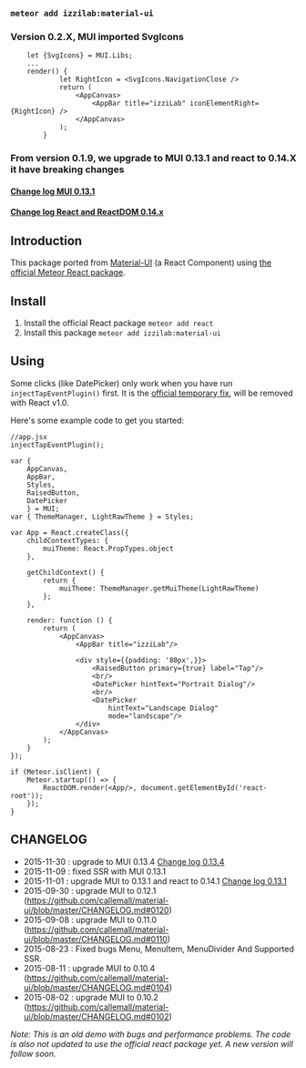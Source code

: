 ### `meteor add izzilab:material-ui`
### Version 0.2.X, MUI imported SvgIcons
```
	let {SvgIcons} = MUI.Libs;
	...
	render() {
			let RightIcon = <SvgIcons.NavigationClose />
            return (
                <AppCanvas>
                    <AppBar title="izziLab" iconElementRight={RightIcon} />
                </AppCanvas>
            );
        }
```

### From version 0.1.9, we upgrade to MUI 0.13.1 and react to 0.14.X it have breaking changes
#### [Change log MUI 0.13.1](https://github.com/callemall/material-ui/blob/master/CHANGELOG.md#0131)
#### [Change log React and ReactDOM 0.14.x](https://facebook.github.io/react/blog/2015/10/07/react-v0.14.html)



## Introduction

This package ported from [Material-UI](http://material-ui.com) (a React Component) using [the official Meteor React package](http://react-in-meteor.readthedocs.org/).


## Install

1. Install the official React package `meteor add react`
2. Install this package `meteor add izzilab:material-ui`

## Using

Some clicks (like DatePicker) only work when you have run `injectTapEventPlugin()` first. It is the [official temporary fix](http://react-components.com/component/material-ui), will be removed with React v1.0.

Here's some example code to get you started:

```
//app.jsx
injectTapEventPlugin();

var {
    AppCanvas,
    AppBar,
    Styles,
    RaisedButton,
    DatePicker
    } = MUI;
var { ThemeManager, LightRawTheme } = Styles;

var App = React.createClass({
    childContextTypes: {
        muiTheme: React.PropTypes.object
    },

    getChildContext() {
        return {
            muiTheme: ThemeManager.getMuiTheme(LightRawTheme)
        };
    },

    render: function () {
        return (
            <AppCanvas>
                <AppBar title="izziLab"/>

                <div style={{padding: '80px',}}>
                    <RaisedButton primary={true} label="Tap"/>
                    <br/>
                    <DatePicker hintText="Portrait Dialog"/>
                    <br/>
                    <DatePicker
                        hintText="Landscape Dialog"
                        mode="landscape"/>
                </div>
            </AppCanvas>
        );
    }
});

if (Meteor.isClient) {
    Meteor.startup(() => {
        ReactDOM.render(<App/>, document.getElementById('react-root'));
    });
}

```

## CHANGELOG
- 2015-11-30 : upgrade to MUI 0.13.4 [Change log 0.13.4](https://github.com/callemall/material-ui/blob/master/CHANGELOG.md#0134)
- 2015-11-09 : fixed SSR with MUI 0.13.1
- 2015-11-01 : upgrade MUI to 0.13.1 and react to 0.14.1 [Change log 0.13.1](https://github.com/callemall/material-ui/blob/master/CHANGELOG.md#0131)
- 2015-09-30 : upgrade MUI to 0.12.1 (https://github.com/callemall/material-ui/blob/master/CHANGELOG.md#0120)
- 2015-09-08 : upgrade MUI to 0.11.0 (https://github.com/callemall/material-ui/blob/master/CHANGELOG.md#0110)
- 2015-08-23 : Fixed bugs Menu, MenuItem, MenuDivider And Supported SSR.
- 2015-08-11 : upgrade MUI to 0.10.4 (https://github.com/callemall/material-ui/blob/master/CHANGELOG.md#0104)
- 2015-08-02 : upgrade MUI to 0.10.2 (https://github.com/callemall/material-ui/blob/master/CHANGELOG.md#0102)

*Note: This is an old demo with bugs and performance problems. The code is also not updated to use the official react package yet. A new version will follow soon.*
